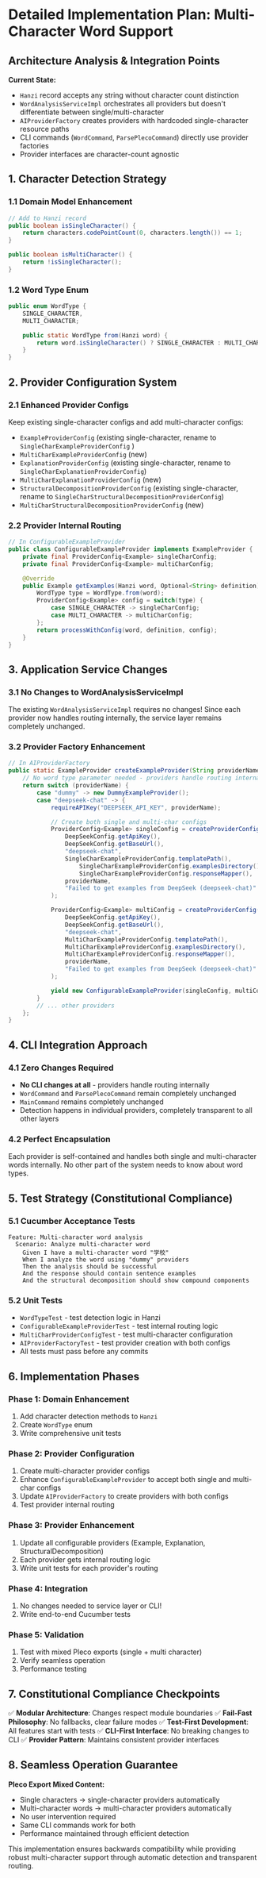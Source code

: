 # Detailed Implementation Plan: Multi-Character Word Support

## Architecture Analysis & Integration Points

**Current State:**
- `Hanzi` record accepts any string without character count distinction
- `WordAnalysisServiceImpl` orchestrates all providers but doesn't differentiate between single/multi-character
- `AIProviderFactory` creates providers with hardcoded single-character resource paths
- CLI commands (`WordCommand`, `ParsePlecoCommand`) directly use provider factories
- Provider interfaces are character-count agnostic

## 1. Character Detection Strategy

### 1.1 Domain Model Enhancement
```java
// Add to Hanzi record
public boolean isSingleCharacter() {
    return characters.codePointCount(0, characters.length()) == 1;
}

public boolean isMultiCharacter() {
    return !isSingleCharacter();
}
```

### 1.2 Word Type Enum
```java
public enum WordType {
    SINGLE_CHARACTER,
    MULTI_CHARACTER;

    public static WordType from(Hanzi word) {
        return word.isSingleCharacter() ? SINGLE_CHARACTER : MULTI_CHARACTER;
    }
}
```

## 2. Provider Configuration System

### 2.1 Enhanced Provider Configs
Keep existing single-character configs and add multi-character configs:
- `ExampleProviderConfig` (existing single-character, rename to `SingleCharExampleProviderConfig` )
- `MultiCharExampleProviderConfig` (new)
- `ExplanationProviderConfig` (existing single-character, rename to `SingleCharExplanationProviderConfig`)
- `MultiCharExplanationProviderConfig` (new)
- `StructuralDecompositionProviderConfig` (existing single-character, rename to `SingleCharStructuralDecompositionProviderConfig`)
- `MultiCharStructuralDecompositionProviderConfig` (new)

### 2.2 Provider Internal Routing
```java
// In ConfigurableExampleProvider
public class ConfigurableExampleProvider implements ExampleProvider {
    private final ProviderConfig<Example> singleCharConfig;
    private final ProviderConfig<Example> multiCharConfig;

    @Override
    public Example getExamples(Hanzi word, Optional<String> definition) {
        WordType type = WordType.from(word);
        ProviderConfig<Example> config = switch(type) {
            case SINGLE_CHARACTER -> singleCharConfig;
            case MULTI_CHARACTER -> multiCharConfig;
        };
        return processWithConfig(word, definition, config);
    }
}
```

## 3. Application Service Changes

### 3.1 No Changes to WordAnalysisServiceImpl
The existing `WordAnalysisServiceImpl` requires no changes! Since each provider now handles routing internally, the service layer remains completely unchanged.

### 3.2 Provider Factory Enhancement
```java
// In AIProviderFactory
public static ExampleProvider createExampleProvider(String providerName) {
    // No word type parameter needed - providers handle routing internally
    return switch (providerName) {
        case "dummy" -> new DummyExampleProvider();
        case "deepseek-chat" -> {
            requireAPIKey("DEEPSEEK_API_KEY", providerName);

            // Create both single and multi-char configs
            ProviderConfig<Example> singleConfig = createProviderConfig(
                DeepSeekConfig.getApiKey(),
                DeepSeekConfig.getBaseUrl(),
                "deepseek-chat",
                SingleCharExampleProviderConfig.templatePath(), 
                    SingleCharExampleProviderConfig.examplesDirectory(),
                    SingleCharExampleProviderConfig.responseMapper(),
                providerName,
                "Failed to get examples from DeepSeek (deepseek-chat)"
            );

            ProviderConfig<Example> multiConfig = createProviderConfig(
                DeepSeekConfig.getApiKey(),
                DeepSeekConfig.getBaseUrl(),
                "deepseek-chat",
                MultiCharExampleProviderConfig.templatePath(),
                MultiCharExampleProviderConfig.examplesDirectory(),
                MultiCharExampleProviderConfig.responseMapper(),
                providerName,
                "Failed to get examples from DeepSeek (deepseek-chat)"
            );

            yield new ConfigurableExampleProvider(singleConfig, multiConfig, providerName, "DeepSeek AI-powered example provider");
        }
        // ... other providers
    };
}
```

## 4. CLI Integration Approach

### 4.1 Zero Changes Required
- **No CLI changes at all** - providers handle routing internally
- `WordCommand` and `ParsePlecoCommand` remain completely unchanged
- `MainCommand` remains completely unchanged
- Detection happens in individual providers, completely transparent to all other layers

### 4.2 Perfect Encapsulation
Each provider is self-contained and handles both single and multi-character words internally. No other part of the system needs to know about word types.

## 5. Test Strategy (Constitutional Compliance)

### 5.1 Cucumber Acceptance Tests
```gherkin
Feature: Multi-character word analysis
  Scenario: Analyze multi-character word
    Given I have a multi-character word "学校"
    When I analyze the word using "dummy" providers
    Then the analysis should be successful
    And the response should contain sentence examples
    And the structural decomposition should show compound components
```

### 5.2 Unit Tests
- `WordTypeTest` - test detection logic in Hanzi
- `ConfigurableExampleProviderTest` - test internal routing logic
- `MultiCharProviderConfigTest` - test multi-character configuration
- `AIProviderFactoryTest` - test provider creation with both configs
- All tests must pass before any commits

## 6. Implementation Phases

### Phase 1: Domain Enhancement
1. Add character detection methods to `Hanzi`
2. Create `WordType` enum
3. Write comprehensive unit tests

### Phase 2: Provider Configuration
1. Create multi-character provider configs
2. Enhance `ConfigurableExampleProvider` to accept both single and multi-char configs
3. Update `AIProviderFactory` to create providers with both configs
4. Test provider internal routing

### Phase 3: Provider Enhancement
1. Update all configurable providers (Example, Explanation, StructuralDecomposition)
2. Each provider gets internal routing logic
3. Write unit tests for each provider's routing

### Phase 4: Integration
1. No changes needed to service layer or CLI!
2. Write end-to-end Cucumber tests

### Phase 5: Validation
1. Test with mixed Pleco exports (single + multi character)
2. Verify seamless operation
3. Performance testing

## 7. Constitutional Compliance Checkpoints

✅ **Modular Architecture**: Changes respect module boundaries
✅ **Fail-Fast Philosophy**: No fallbacks, clear failure modes
✅ **Test-First Development**: All features start with tests
✅ **CLI-First Interface**: No breaking changes to CLI
✅ **Provider Pattern**: Maintains consistent provider interfaces

## 8. Seamless Operation Guarantee

**Pleco Export Mixed Content:**
- Single characters → single-character providers automatically
- Multi-character words → multi-character providers automatically
- No user intervention required
- Same CLI commands work for both
- Performance maintained through efficient detection

This implementation ensures backwards compatibility while providing robust multi-character support through automatic detection and transparent routing.